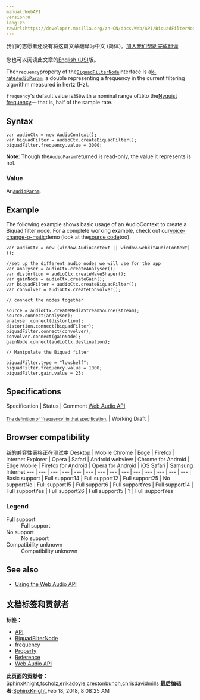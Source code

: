 ```yaml
---
manual:WebAPI
version:0
lang:zh
rawUrl:https://developer.mozilla.org/zh-CN/docs/Web/API/BiquadFilterNode/frequency
---
```




<bdi>我们的志愿者还没有将这篇文章翻译为<bdi>中文 (简体)</bdi>。[加入我们帮助完成翻译](%23263 "")<br></br>您也可以阅读此文章的[English (US)](%14234 "")版。</bdi>






The`frequency`property of the[`BiquadFilterNode`](%13984 "The BiquadFilterNode interface represents a simple low-order filter, and is created using the AudioContext.createBiquadFilter() method. It is an AudioNode that can represent different kinds of filters, tone control devices, and graphic equalizers.")interface Is a[k-rate](%9828 "")[`AudioParam`](%3874 "There are two kinds of AudioParam, a-rate and k-rate parameters:"), a double representing a frequency in the current filtering algorithm measured in hertz (Hz).



`frequency`&#39;s default value is`350`with a nominal range of`10`to the[Nyquist frequency](%23264 "http://en.wikipedia.org/wiki/Nyquist_frequency")— that is, half of the sample rate.



## Syntax<a name="Syntax"></a>

```
var audioCtx = new AudioContext();
var biquadFilter = audioCtx.createBiquadFilter();
biquadFilter.frequency.value = 3000;
```


**Note**: Though the`AudioParam`returned is read-only, the value it represents is not.



### Value<a name="Value"></a>


An[`AudioParam`](%3874 "There are two kinds of AudioParam, a-rate and k-rate parameters:").


## Example<a name="Example"></a>


The following example shows basic usage of an AudioContext to create a Biquad filter node. For a complete working example, check out our[voice-change-o-matic](%3848 "")demo (look at the[source code](%4130 "")too).


```
var audioCtx = new (window.AudioContext || window.webkitAudioContext)();

//set up the different audio nodes we will use for the app
var analyser = audioCtx.createAnalyser();
var distortion = audioCtx.createWaveShaper();
var gainNode = audioCtx.createGain();
var biquadFilter = audioCtx.createBiquadFilter();
var convolver = audioCtx.createConvolver();

// connect the nodes together

source = audioCtx.createMediaStreamSource(stream);
source.connect(analyser);
analyser.connect(distortion);
distortion.connect(biquadFilter);
biquadFilter.connect(convolver);
convolver.connect(gainNode);
gainNode.connect(audioCtx.destination);

// Manipulate the Biquad filter

biquadFilter.type = "lowshelf";
biquadFilter.frequency.value = 1000;
biquadFilter.gain.value = 25;
```

## Specifications<a name="Specifications"></a>
Specification | Status | Comment 
[Web Audio API<br></br><small>The definition of &#39;frequency&#39; in that specification.</small>](%23265 "") | Working Draft |  


## Browser compatibility<a name="Browser_compatibility"></a>
[新的兼容性表格正在测试中<i></i>](%3360 "")
<abbr>Desktop<i></i></abbr> | <abbr>Mobile<i></i></abbr> 
<abbr>Chrome<i></i></abbr> | <abbr>Edge<i></i></abbr> | <abbr>Firefox<i></i></abbr> | <abbr>Internet Explorer<i></i></abbr> | <abbr>Opera<i></i></abbr> | <abbr>Safari<i></i></abbr> | <abbr>Android webview<i></i></abbr> | <abbr>Chrome for Android<i></i></abbr> | <abbr>Edge Mobile<i></i></abbr> | <abbr>Firefox for Android<i></i></abbr> | <abbr>Opera for Android<i></i></abbr> | <abbr>iOS Safari<i></i></abbr> | <abbr>Samsung Internet<i></i></abbr> 
 ---  |  ---  |  ---  |  ---  |  ---  |  ---  |  ---  |  ---  |  ---  |  ---  |  ---  |  ---  |  ---  |  ---  | 
Basic support | <abbr>Full support</abbr>14 | <abbr>Full support</abbr>12 | <abbr>Full support</abbr>25 | <abbr>No support</abbr>No | <abbr>Full support</abbr>15 | <abbr>Full support</abbr>6 | <abbr>Full support</abbr>Yes | <abbr>Full support</abbr>14 | <abbr>Full support</abbr>Yes | <abbr>Full support</abbr>26 | <abbr>Full support</abbr>15 | <abbr>?</abbr> | <abbr>Full support</abbr>Yes 


### Legend<a name="Legend"></a>
<dl><dt id=''><abbr>Full support</abbr></dt><dd>Full support</dd><dt id=''><abbr>No support</abbr></dt><dd>No support</dd><dt id=''><abbr>Compatibility unknown</abbr></dt><dd>Compatibility unknown</dd></dl>


## See also<a name="See_also"></a>

* [Using the Web Audio API](%3811 "")



## 文档标签和贡献者
**标签：**
* [API](%50 "")
* [BiquadFilterNode](%23266 "")
* [frequency](%23267 "")
* [Property](%14490 "")
* [Reference](%3381 "")
* [Web Audio API](%3830 "")

**此页面的贡献者：**[SphinxKnight](%191 ""),[fscholz](%60 ""),[erikadoyle](%3894 ""),[crestonbunch](%23268 ""),[chrisdavidmills](%3495 "")
**最后编辑者:**[SphinxKnight](%191 ""),<time>Feb 18, 2018, 8:08:25 AM</time>



